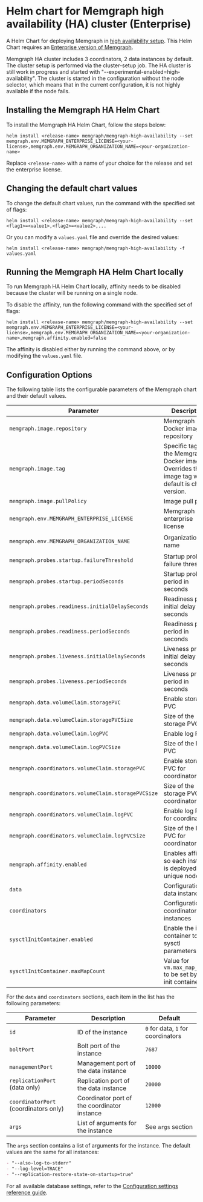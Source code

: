 # Helm chart for Memgraph high availability (HA) cluster (Enterprise)
A Helm Chart for deploying Memgraph in [high availability setup](https://memgraph.com/docs/clustering/high-availability). This Helm Chart requires an [Enterprise version of Memgraph](https://memgraph.com/docs/database-management/enabling-memgraph-enterprise).

Memgraph HA cluster includes 3 coordinators, 2 data instances by default. The cluster setup is performed via the cluster-setup job. The HA cluster is still work in progress and started with "--experimental-enabled=high-availability".
The cluster is started in the configuration without the node selector, which means that in the current configuration, it is not highly available if the node fails.

## Installing the Memgraph HA Helm Chart
To install the Memgraph HA Helm Chart, follow the steps below:
```
helm install <release-name> memgraph/memgraph-high-availability --set memgraph.env.MEMGRAPH_ENTERPRISE_LICENSE=<your-license>,memgraph.env.MEMGRAPH_ORGANIZATION_NAME=<your-organization-name>
```
Replace `<release-name>` with a name of your choice for the release and set the enterprise license.

## Changing the default chart values
To change the default chart values, run the command with the specified set of flags:
```
helm install <release-name> memgraph/memgraph-high-availability --set <flag1>=<value1>,<flag2>=<value2>,...
```
Or you can modify a `values.yaml` file and override the desired values:
```
helm install <release-name> memgraph/memgraph-high-availability -f values.yaml
```

## Running the Memgraph HA Helm Chart locally

To run Memgraph HA Helm Chart locally, affinity needs to be disabled because the cluster will be running on a single node.

To disable the affinity, run the following command with the specified set of flags:

```
helm install <release-name> memgraph/memgraph-high-availability --set memgraph.env.MEMGRAPH_ENTERPRISE_LICENSE=<your-license>,memgraph.env.MEMGRAPH_ORGANIZATION_NAME=<your-organization-name>,memgraph.affinity.enabled=false
```

The affinity is disabled either by running the command above, or by modifying the `values.yaml` file.


## Configuration Options

The following table lists the configurable parameters of the Memgraph chart and their default values.

| Parameter                                          | Description                                                                                         | Default                    |
| -------------------------------------------------- | --------------------------------------------------------------------------------------------------- | -------------------------- |
| `memgraph.image.repository`                        | Memgraph Docker image repository                                                                    | `memgraph/memgraph`        |
| `memgraph.image.tag`                               | Specific tag for the Memgraph Docker image. Overrides the image tag whose default is chart version. | `2.17.0`                   |
| `memgraph.image.pullPolicy`                        | Image pull policy                                                                                   | `IfNotPresent`             |
| `memgraph.env.MEMGRAPH_ENTERPRISE_LICENSE`         | Memgraph enterprise license                                                                         | `<your-license>`           |
| `memgraph.env.MEMGRAPH_ORGANIZATION_NAME`          | Organization name                                                                                   | `<your-organization-name>` |
| `memgraph.probes.startup.failureThreshold`         | Startup probe failure threshold                                                                     | `30`                       |
| `memgraph.probes.startup.periodSeconds`            | Startup probe period in seconds                                                                     | `10`                       |
| `memgraph.probes.readiness.initialDelaySeconds`    | Readiness probe initial delay in seconds                                                            | `5`                        |
| `memgraph.probes.readiness.periodSeconds`          | Readiness probe period in seconds                                                                   | `5`                        |
| `memgraph.probes.liveness.initialDelaySeconds`     | Liveness probe initial delay in seconds                                                             | `30`                       |
| `memgraph.probes.liveness.periodSeconds`           | Liveness probe period in seconds                                                                    | `10`                       |
| `memgraph.data.volumeClaim.storagePVC`             | Enable storage PVC                                                                                  | `true`                     |
| `memgraph.data.volumeClaim.storagePVCSize`         | Size of the storage PVC                                                                             | `1Gi`                      |
| `memgraph.data.volumeClaim.logPVC`                 | Enable log PVC                                                                                      | `false`                    |
| `memgraph.data.volumeClaim.logPVCSize`             | Size of the log PVC                                                                                 | `256Mi`                    |
| `memgraph.coordinators.volumeClaim.storagePVC`     | Enable storage PVC for coordinators                                                                 | `true`                     |
| `memgraph.coordinators.volumeClaim.storagePVCSize` | Size of the storage PVC for coordinators                                                            | `1Gi`                      |
| `memgraph.coordinators.volumeClaim.logPVC`         | Enable log PVC for coordinators                                                                     | `false`                    |
| `memgraph.coordinators.volumeClaim.logPVCSize`     | Size of the log PVC for coordinators                                                                | `256Mi`                    |
| `memgraph.affinity.enabled`                        | Enables affinity so each instance is deployed to unique node                                        | `true`                     |
| `data`                                             | Configuration for data instances                                                                    | See `data` section         |
| `coordinators`                                     | Configuration for coordinator instances                                                             | See `coordinators` section |
| `sysctlInitContainer.enabled`                      | Enable the init container to set sysctl parameters                                                  | `true`                     |
| `sysctlInitContainer.maxMapCount`                  | Value for `vm.max_map_count` to be set by the init container                                        | `262144`                   |

For the `data` and `coordinators` sections, each item in the list has the following parameters:

| Parameter                             | Description                                  | Default                            |
| ------------------------------------- | -------------------------------------------- | ---------------------------------- |
| `id`                                  | ID of the instance                           | `0` for data, `1` for coordinators |
| `boltPort`                            | Bolt port of the instance                    | `7687`                             |
| `managementPort`                      | Management port of the data instance         | `10000`                            |
| `replicationPort` (data only)         | Replication port of the data instance        | `20000`                            |
| `coordinatorPort` (coordinators only) | Coordinator port of the coordinator instance | `12000`                            |
| `args`                                | List of arguments for the instance           | See `args` section                 |

The `args` section contains a list of arguments for the instance. The default values are the same for all instances:

```markdown
- "--also-log-to-stderr"
- "--log-level=TRACE"
- "--replication-restore-state-on-startup=true"
```

For all available database settings, refer to the [Configuration settings reference guide](https://memgraph.com/docs/memgraph/reference-guide/configuration).
